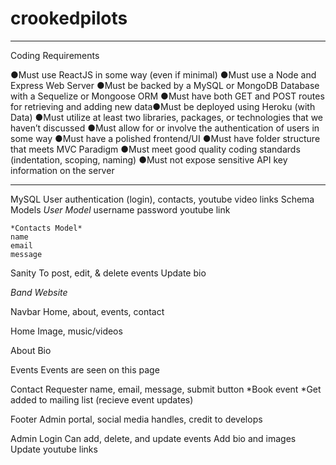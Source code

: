 # crookedpilots
----------------

Coding Requirements

●Must use ReactJS in some way (even if minimal)
●Must use a Node and Express Web Server
●Must be backed by a MySQL or MongoDB Database with a Sequelize or Mongoose ORM
●Must have both GET and POST routes for retrieving and adding new data●Must be deployed using Heroku (with Data)
●Must utilize at least two libraries, packages, or technologies that we haven’t discussed
●Must allow for or involve the authentication of users in some way
●Must have a polished frontend/UI
●Must have folder structure that meets MVC Paradigm
●Must meet good quality coding standards (indentation, scoping, naming)
●Must not expose sensitive API key information on the server

----------------

MySQL
    User authentication (login), contacts, youtube video links
Schema Models
    *User Model*
    username
    password
    youtube link

    *Contacts Model*
    name
    email
    message

Sanity
    To post, edit, & delete events
    Update bio

*Band Website*

Navbar
    Home, about, events, contact 

Home
    Image, music/videos

About
    Bio

Events
    Events are seen on this page

Contact
    Requester name, email, message, submit button
    *Book event
    *Get added to mailing list (recieve event updates)

Footer
    Admin portal, social media handles, credit to develops

Admin Login
    Can add, delete, and update events
    Add bio and images
    Update youtube links
